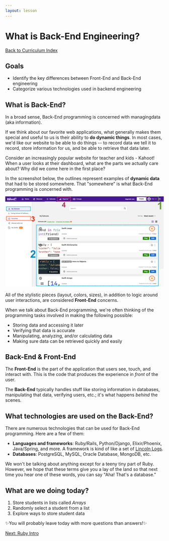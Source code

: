 ```yaml
---
layout: lesson
---
```


# What is Back-End Engineering?

<a href="../">Back to Curriculum Index</a>

## Goals

- Identify the key differences between Front-End and Back-End engineering
- Categorize various technologies used in backend engineering

## What is Back-End?

In a broad sense, Back-End programming is concerned with managing ​data​ (aka information).

If we think about our favorite web applications, what generally makes them special and useful to us is their ability to **do dynamic things**. In most cases, we'd like our website to be able to ​do things -- to record data we tell it to record, store information for us, and be able to retrieve that data later.

Consider an increasingly popular website for teacher and kids - Kahoot! When a user looks at their dashboard, what are the parts we actually care about? Why did we come here in the first place?

In the screenshot below, the outlines represent examples of **dynamic data** that had to be stored somewhere. That "somewhere" is what Back-End programming is concerned with.

![Kahoot screenshot with annotations for places a back end would play a role. 1 - username, 2 - all kahoots stored, 3 - favorited kahoots, 4 - reports](../assets/kahoot.png)

All of the stylistic pieces (layout, colors, sizes), in addition to logic around user interactions, are considered **Front-End** concerns.

When we talk about Back-End programming, we're often thinking of the programming tasks involved in making the following possible:

- Storing data and accessing it later
- Verifying that data is accurate
- Manipulating, analyzing, and/or calculating data
- Making sure data can be retrieved quickly and easily

## Back-End & Front-End

The **Front-End** is the part of the application that users see, touch, and interact with. This is the code that produces the experience in _front_ of the user.

The **Back-End** typically handles stuff like storing information in databases, manipulating that data, verifying users, etc.; it's what happens _behind_ the scenes.

## What technologies are used on the Back-End?

There are numerous technologies that can be used for Back-End programming. Here are a few of them:

- **Languages and frameworks**: Ruby/Rails, Python/Django, Elixir/Phoenix, Java/Spring, and more. A framework is kind of like a set of [Lincoln Logs](https://www.amazon.com/LINCOLN-LOGS-Anniversary-Construction-Education/dp/B00RWNEN9W).
- **Databases**: PostgreSQL, MySQL, Oracle Database, MongoDB, etc.

We won't be talking about anything except for a teeny tiny part of Ruby. However, we hope that these terms give you a lay of the land so that next time you hear one of these words, you can say "Aha! That's a database."

## What are we doing today?

1. Store students in lists called _Arrays_
2. Randomly select a student from a list
3. Explore ways to store student data

<span role="img" aria-label="twinkle stars">✨</span>You will probably leave today with more questions than answers!<span role="img" aria-label="twinkle stars">✨</span>

<a href="../ruby-intro">Next: Ruby Intro</a>
